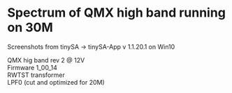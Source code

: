 # Spectrum of QMX high band running on 30M

Screenshots from tinySA -> tinySA-App v 1.1.20.1 on Win10    

QMX hig band rev 2 @ 12V    
Firmware 1_00_14    
RWTST transformer    
LPF0 (cut and optimized for 20M)    

